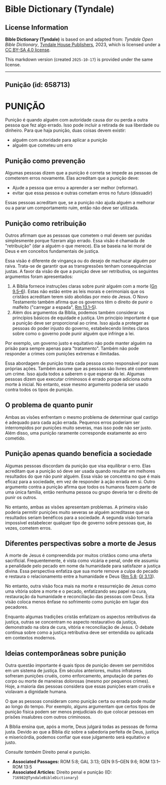 # Bible Dictionary (Tyndale)

## License Information

**Bible Dictionary (Tyndale)** is based on and adapted from: _Tyndale Open Bible Dictionary_, [Tyndale House Publishers](https://tyndaleopenresources.com/), 2023, which is licensed under a [CC BY-SA 4.0 license](https://creativecommons.org/licenses/by-sa/4.0/legalcode.en).

This markdown version (created `2025-10-17`) is provided under the same license.



--------------------------------

## Punição (id: 658713)

PUNIÇÃO
=======

Punição é quando alguém com autoridade causa dor ou perda a outra pessoa que fez algo errado. Isso pode incluir a retirada de sua liberdade ou dinheiro. Para que haja punição, duas coisas devem existir:

* alguém com autoridade para aplicar a punição
* alguém que cometeu um erro

Punição como prevenção
----------------------

Algumas pessoas dizem que a punição é correta se impede as pessoas de cometerem erros novamente. Elas acreditam que a punição deve:

* Ajude a pessoa que errou a aprender a ser melhor (reformar).
* evitar que essa pessoa e outras cometam erros no futuro (dissuadir)

Essas pessoas acreditam que, se a punição não ajuda alguém a melhorar ou a parar um comportamento ruim, então não deve ser utilizada.

Punição como retribuição
------------------------

Outros afirmam que as pessoas que cometem o mal devem ser punidas simplesmente porque fizeram algo errado. Essa visão é chamada de "retribuição" (dar a alguém o que merece). Ela se baseia na lei moral de Deus e em conceitos fundamentais de justiça.

Essa visão é diferente de vingança ou do desejo de machucar alguém por raiva. Trata\-se de garantir que as transgressões tenham consequências justas. A favor da visão de que a punição deve ser retributiva, os seguintes argumentos foram apresentados:

1. A Bíblia fornece instruções claras sobre punir alguém com a morte ([Gn 9\.5–6](https://ref.ly/Gen9:5-Gen9:6)). Estas não estão entre as leis morais e cerimoniais que os cristãos acreditam terem sido abolidas por meio de Jesus. O Novo Testamento também afirma que os governos têm o direito de punir o malfeito ("carregar a espada", [Rm 13\.1](https://ref.ly/Rom13:1-Rom13:5)[–](https://ref.ly/Gen9:5-Gen9:6)[5](https://ref.ly/Rom13:1-Rom13:5)).
2. Além dos argumentos da Bíblia, podemos também considerar os princípios básicos de equidade e justiça. Um princípio importante é que a punição deve ser proporcional ao crime. Isso ajuda a proteger as pessoas do poder injusto do governo, estabelecendo limites claros sobre como o governo pode punir alguém que infringe a lei. 
  
Por exemplo, um governo justo e equitativo não pode manter alguém na prisão para sempre apenas para "tratamento". Também não pode responder a crimes com punições extremas e ilimitadas.

Essa abordagem de punição trata cada pessoa como responsável por suas próprias ações. Também assume que as pessoas são livres até cometerem um crime. Isso ajuda todos a saberem o que esperar da lei. Algumas pessoas dizem que executar criminosos é errado porque adiciona outra morte à inicial. No entanto, esse mesmo argumento poderia ser usado contra todos os tipos de punição.

O problema de quanto punir
--------------------------

Ambas as visões enfrentam o mesmo problema de determinar qual castigo é adequado para cada ação errada. Pequenos erros poderiam ser interrompidos por punições muito severas, mas isso pode não ser justo. Além disso, uma punição raramente corresponde exatamente ao erro cometido.

Punição apenas quando beneficia a sociedade
-------------------------------------------

Algumas pessoas discordam da punição que visa equilibrar o erro. Elas acreditam que a punição só deve ser usada quando resultar em melhores resultados do que não punir alguém. Essa visão se concentra no que é mais eficaz para a sociedade, em vez de responder à ação errada em si. Outro argumento contra a punição afirma que todos os humanos fazem parte de uma única família, então nenhuma pessoa ou grupo deveria ter o direito de punir os outros.

No entanto, ambas as visões apresentam problemas. A primeira visão poderia permitir punições muito severas se alguém acreditasse que os resultados seriam benéficos para a sociedade. A segunda visão tornaria impossível estabelecer qualquer tipo de governo sobre pessoas que, às vezes, cometem erros.

Diferentes perspectivas sobre a morte de Jesus
----------------------------------------------

A morte de Jesus é compreendida por muitos cristãos como uma oferta sacrificial. Frequentemente, é vista como vicária e penal, onde ele assumiu a penalidade pelo pecado em nome da humanidade para satisfazer a justiça divina. Essa perspectiva enfatiza que sua morte remove a culpa do pecado e restaura o relacionamento entre a humanidade e Deus ([Rm 5\.8](https://ref.ly/Rom5:8); [Gl 3\.13](https://ref.ly/Gal3:13)).

No entanto, outra visão foca mais na morte e ressurreição de Jesus como uma vitória sobre a morte e o pecado, enfatizando seu papel na cura, restauração da humanidade e reconciliação das pessoas com Deus. Esta visão coloca menos ênfase no sofrimento como punição em lugar dos pecadores.

Enquanto algumas tradições cristãs enfatizam os aspectos retributivos da justiça, outras se concentram no aspecto restaurativo da justiça, demonstrado na obra de cura, vitória e reconciliação de Jesus. O debate continua sobre como a justiça retributiva deve ser entendida ou aplicada em contextos modernos.

Ideias contemporâneas sobre punição
-----------------------------------

Outra questão importante é quais tipos de punição devem ser permitidos em um sistema de justiça. Em séculos anteriores, muitos infratores sofreram punições cruéis, como enforcamento, amputação de partes do corpo ou morte de maneiras dolorosas (mesmo por pequenos crimes). Hoje, a maioria das pessoas considera que essas punições eram cruéis e violavam a dignidade humana.

O que as pessoas consideram como punição certa ou errada pode mudar ao longo do tempo. Por exemplo, alguns argumentam que certos tipos de punição física podem ser menos prejudiciais do que colocar pessoas em prisões insalubres com outros criminosos.

A Bíblia ensina que, após a morte, Deus julgará todas as pessoas de forma justa. Devido ao que a Bíblia diz sobre a sabedoria perfeita de Deus, justiça e misericórdia, podemos confiar que esse julgamento será equitativo e justo.

*Consulte também* Direito penal e punição.

* **Associated Passages:** ROM 5:8; GAL 3:13; GEN 9:5–GEN 9:6; ROM 13:1–ROM 13:5
* **Associated Articles:** Direito penal e punição (ID: `716982@TyndaleBibleDictionary`)

